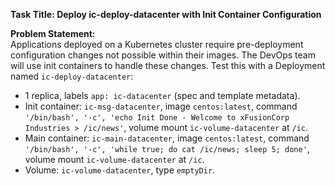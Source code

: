 **Task Title: Deploy ic-deploy-datacenter with Init Container Configuration**

**Problem Statement:**  
Applications deployed on a Kubernetes cluster require pre-deployment configuration changes not possible within their images. The DevOps team will use init containers to handle these changes. Test this with a Deployment named `ic-deploy-datacenter`:  
- 1 replica, labels `app: ic-datacenter` (spec and template metadata).  
- Init container: `ic-msg-datacenter`, image `centos:latest`, command `'/bin/bash', '-c', 'echo Init Done - Welcome to xFusionCorp Industries > /ic/news'`, volume mount `ic-volume-datacenter` at `/ic`.  
- Main container: `ic-main-datacenter`, image `centos:latest`, command `'/bin/bash', '-c', 'while true; do cat /ic/news; sleep 5; done'`, volume mount `ic-volume-datacenter` at `/ic`.  
- Volume: `ic-volume-datacenter`, type `emptyDir`.
